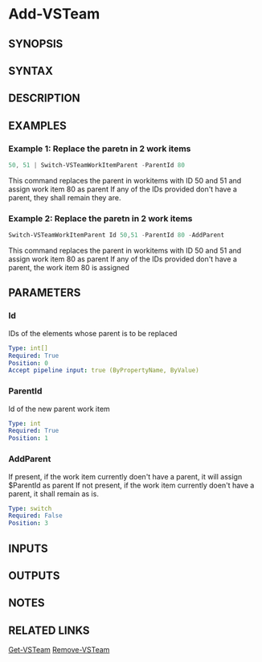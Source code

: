 <!-- #include "./common/header.md" -->

# Add-VSTeam

## SYNOPSIS

<!-- #include "./synopsis/Switch-VSTeamWorkItemParent.md" -->

## SYNTAX

## DESCRIPTION

<!-- #include "./synopsis/Switch-VSTeamWorkItemParent.md" -->

## EXAMPLES

### Example 1: Replace the paretn in 2 work items

```powershell
50, 51 | Switch-VSTeamWorkItemParent -ParentId 80
```
This command replaces the parent in workitems with ID 50 and 51 and assign work item 80 as parent
If any of the IDs provided don't have a parent, they shall remain they are.

### Example 2: Replace the paretn in 2 work items

```powershell
Switch-VSTeamWorkItemParent Id 50,51 -ParentId 80 -AddParent
```
This command replaces the parent in workitems with ID 50 and 51 and assign work item 80 as parent
If any of the IDs provided don't have a parent, the work item 80 is assigned

## PARAMETERS

### Id

IDs of the elements whose parent is to be replaced

```yaml
Type: int[]
Required: True
Position: 0
Accept pipeline input: true (ByPropertyName, ByValue)
```

### ParentId

Id of the new parent work item

```yaml
Type: int
Required: True
Position: 1
```

### AddParent

If present, if the work item currently doen't have a parent, it will assign $ParentId as parent
If not present, if the work item currently doen't have a parent, it shall remain as is.

```yaml
Type: switch
Required: False
Position: 3
```

<!-- #include "./params/forcegroup.md" -->

## INPUTS

## OUTPUTS

## NOTES

<!-- #include "./common/prerequisites.md" -->

## RELATED LINKS

[Get-VSTeam](Get-VSTeamUpdateWorkItem.md)
[Remove-VSTeam](New-VSTeamWorkItemRelation.md)
